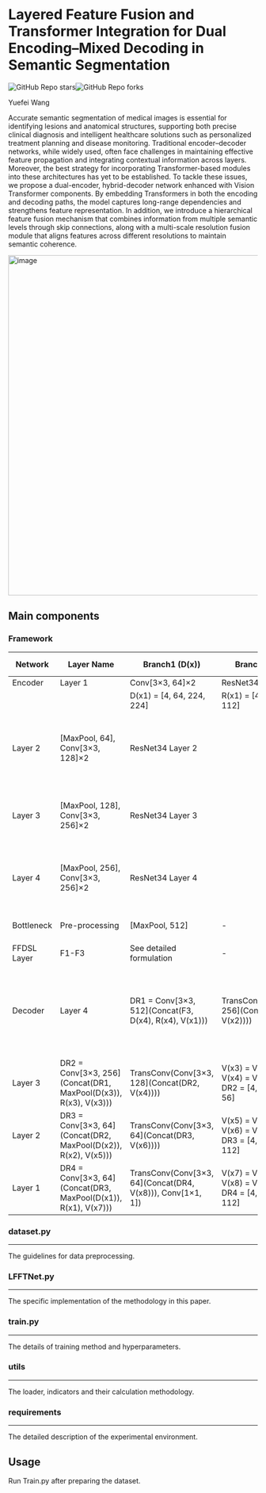 # Layered Feature Fusion and Transformer Integration for Dual Encoding–Mixed Decoding in Semantic Segmentation

![GitHub Repo stars](https://img.shields.io/github/stars/YF-W/LFFTNet)![GitHub Repo forks](https://img.shields.io/github/forks/YF-W/LFFTNet)

Yuefei Wang

Accurate semantic segmentation of medical images is essential for identifying lesions and anatomical structures, supporting both precise clinical diagnosis and intelligent healthcare solutions such as personalized treatment planning and disease monitoring. Traditional encoder–decoder networks, while widely used, often face challenges in maintaining effective feature propagation and integrating contextual information across layers. Moreover, the best strategy for incorporating Transformer-based modules into these architectures has yet to be established. To tackle these issues, we propose a dual-encoder, hybrid-decoder network enhanced with Vision Transformer components. By embedding Transformers in both the encoding and decoding paths, the model captures long-range dependencies and strengthens feature representation. In addition, we introduce a hierarchical feature fusion mechanism that combines information from multiple semantic levels through skip connections, along with a multi-scale resolution fusion module that aligns features across different resolutions to maintain semantic coherence. 

<img width="1306" height="687" alt="image" src="https://github.com/user-attachments/assets/fb471623-d2cf-4540-9b42-6338860aa36f" />


## Main components

### Framework

| Network | Layer Name | Branch1 (D(x)) | Branch2 (R(x)) | Branch3 (V(x)) |
|---------|------------|----------------|----------------|----------------|
| Encoder | Layer 1 | Conv[3×3, 64]×2 | ResNet34 Layer 1 | - |
|         |          | D(x1) = [4, 64, 224, 224] | R(x1) = [4, 64, 112, 112] | |
| Layer 2 | [MaxPool, 64], Conv[3×3, 128]×2 | ResNet34 Layer 2 | | D(x2) = [4, 128, 112, 112] <br> R(x2) = [4, 128, 56, 56] |
| Layer 3 | [MaxPool, 128], Conv[3×3, 256]×2 | ResNet34 Layer 3 | | D(x3) = [4, 256, 56, 56] <br> R(x3) = [4, 256, 28, 28] |
| Layer 4 | [MaxPool, 256], Conv[3×3, 256]×2 | ResNet34 Layer 4 | | D(x4) = [4, 512, 28, 28] <br> R(x4) = [4, 512, 14, 14] |
| Bottleneck | Pre-processing | [MaxPool, 512] | - | D(4x) = [4, 512, 14, 14] |
| FFDSL Layer | F1-F3 | See detailed formulation | - | - |
| Decoder | Layer 4 | DR1 = Conv[3×3, 512](Concat(F3, D(x4), R(x4), V(x1))) | TransConv(Conv[3×3, 256](Concat(DR1, V(x2)))) | V(x1) = Vit Layer1 <br> V(x2) = Vit Layer2 <br> DR1 = [4, 256, 28, 28] |
| Layer 3 | DR2 = Conv[3×3, 256](Concat(DR1, MaxPool(D(x3)), R(x3), V(x3))) | TransConv(Conv[3×3, 128](Concat(DR2, V(x4)))) | V(x3) = Vit Layer3 <br> V(x4) = Vit Layer4 <br> DR2 = [4, 128, 56, 56] |
| Layer 2 | DR3 = Conv[3×3, 64](Concat(DR2, MaxPool(D(x2)), R(x2), V(x5))) | TransConv(Conv[3×3, 64](Concat(DR3, V(x6)))) | V(x5) = Vit Layer5 <br> V(x6) = Vit Layer6 <br> DR3 = [4, 64, 112, 112] |
| Layer 1 | DR4 = Conv[3×3, 64](Concat(DR3, MaxPool(D(x1)), R(x1), V(x7))) | TransConv(Conv[3×3, 64](Concat(DR4, V(x8))), Conv[1×1, 1]) | V(x7) = Vit Layer7 <br> V(x8) = Vit Layer8 <br> DR4 = [4, 1, 112, 112] |


### dataset.py

------

The guidelines for data preprocessing.

### LFFTNet.py

------

The specific implementation of the methodology in this paper.

### train.py

------

The details of training method and hyperparameters.

### utils

------

The loader, indicators and their calculation methodology.

### requirements

------

The detailed description of the experimental environment.

## Usage

Run Train.py after preparing the dataset.
